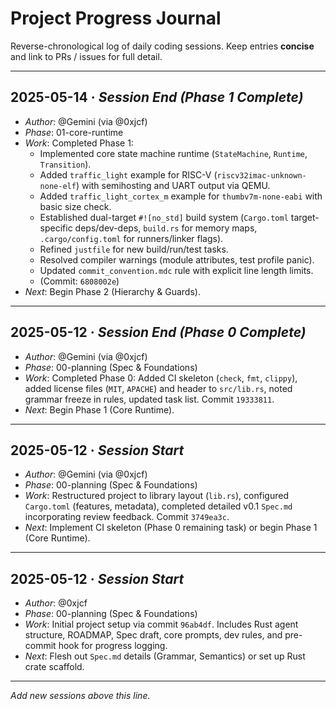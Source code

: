 # Project Progress Journal

Reverse-chronological log of daily coding sessions.  Keep entries **concise** and link to PRs / issues for full detail.

---

## 2025-05-14 · _Session End (Phase 1 Complete)_
*   _Author_: @Gemini (via @0xjcf)
*   _Phase_: 01-core-runtime
*   _Work_: Completed Phase 1:
    *   Implemented core state machine runtime (`StateMachine`, `Runtime`, `Transition`).
    *   Added `traffic_light` example for RISC-V (`riscv32imac-unknown-none-elf`) with semihosting and UART output via QEMU.
    *   Added `traffic_light_cortex_m` example for `thumbv7m-none-eabi` with basic size check.
    *   Established dual-target `#![no_std]` build system (`Cargo.toml` target-specific deps/dev-deps, `build.rs` for memory maps, `.cargo/config.toml` for runners/linker flags).
    *   Refined `justfile` for new build/run/test tasks.
    *   Resolved compiler warnings (module attributes, test profile panic).
    *   Updated `commit_convention.mdc` rule with explicit line length limits.
    *   (Commit: `6808002e`)
*   _Next_: Begin Phase 2 (Hierarchy & Guards).

---

## 2025-05-12 · _Session End (Phase 0 Complete)_
*   _Author_: @Gemini (via @0xjcf)
*   _Phase_: 00-planning (Spec & Foundations)
*   _Work_: Completed Phase 0: Added CI skeleton (`check`, `fmt`, `clippy`), added license files (`MIT`, `APACHE`) and header to `src/lib.rs`, noted grammar freeze in rules, updated task list. Commit `19333811`.
*   _Next_: Begin Phase 1 (Core Runtime).

---

## 2025-05-12 · _Session Start_
*   _Author_: @Gemini (via @0xjcf)
*   _Phase_: 00-planning (Spec & Foundations)
*   _Work_: Restructured project to library layout (`lib.rs`), configured `Cargo.toml` (features, metadata), completed detailed v0.1 `Spec.md` incorporating review feedback. Commit `3749ea3c`.
*   _Next_: Implement CI skeleton (Phase 0 remaining task) or begin Phase 1 (Core Runtime).

---

## 2025-05-12 · _Session Start_
*   _Author_: @0xjcf
*   _Phase_: 00-planning (Spec & Foundations)
*   _Work_: Initial project setup via commit `96ab4df`. Includes Rust agent structure, ROADMAP, Spec draft, core prompts, dev rules, and pre-commit hook for progress logging.
*   _Next_: Flesh out `Spec.md` details (Grammar, Semantics) or set up Rust crate scaffold.

---

_Add new sessions above this line._ 